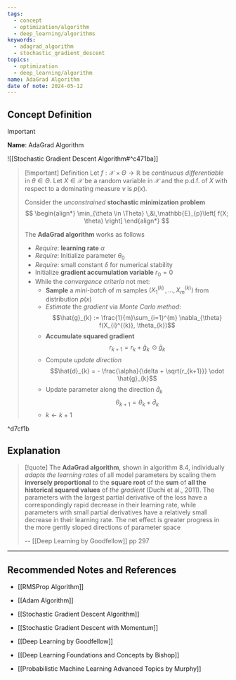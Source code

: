 ```yaml
---
tags:
  - concept
  - optimization/algorithm
  - deep_learning/algorithms
keywords:
  - adagrad_algorithm
  - stochastic_gradient_descent
topics:
  - optimization
  - deep_learning/algorithm
name: AdaGrad Algorithm
date of note: 2024-05-12
---
```


## Concept Definition

>[!important]
>**Name**: AdaGrad Algorithm

![[Stochastic Gradient Descent Algorithm#^c471ba]]


>[!important] Definition
>Let  $f: \mathcal{X} \times \Theta \to \mathbb{R}$ be *continuous differentiable* in $\theta\in \Theta$. Let $X \in \mathcal{X}$ be a random variable in $\mathcal{X}$ and the p.d.f. of $X$ with respect to a dominating measure $\nu$ is $p(x)$.
>
>Consider the *unconstrained* **stochastic minimization problem** 
>$$
>\begin{align*}
> \min_{\theta \in \Theta} \,&\,\mathbb{E}_{p}\left[  f(X; \theta) \right]
>\end{align*}
>$$
>
>The **AdaGrad algorithm** works as follows
>- *Require*: **learning rate** $\alpha$
>- *Require*: Initialize parameter $\theta_{0}$
>- *Require*: small constant $\delta$ for numerical stability
>- Initialize **gradient accumulation variable** $r_{0}=0$
>- While the *convergence criteria* not met:
>	- **Sample** a *mini-batch* of $m$ samples $(X_{1}^{(k)} \,{,}\ldots{,}\,X_{m}^{(k)} )$ from distribution $p(x)$
>	- *Estimate* the *gradient* via *Monte Carlo method*: $$\hat{g}_{k} := \frac{1}{m}\sum_{i=1}^{m} \nabla_{\theta} f(X_{i}^{(k)}, \theta_{k})$$
>	- **Accumulate squared gradient** $$r_{k+1} = r_{k} + \hat{g}_{k}\, \odot \hat{g}_{k}$$
>	- Compute *update direction* $$\hat{d}_{k} = - \frac{\alpha}{\delta + \sqrt{r_{k+1}}} \odot \hat{g}_{k}$$
>	- Update parameter along the direction $\hat{d}_{k}$ $$\theta_{k+1} = \theta_{k} + \hat{d}_{k}$$ 
>	- $k \leftarrow k+1$

^d7cf1b




## Explanation

>[!quote]
>The **AdaGrad algorithm**, shown in algorithm 8.4, individually *adapts the learning rates* of all model parameters by scaling them **inversely proportional** to the **square root** of the **sum** of **all the historical squared values** of *the gradient* (Duchi et al., 2011). The parameters with the largest partial derivative of the loss have a correspondingly rapid decrease in their learning rate, while parameters with small partial derivatives have a relatively small decrease in their learning rate. The net effect is greater progress in the more gently sloped directions of parameter space
>
>-- [[Deep Learning by Goodfellow]] pp 297



-----------
##  Recommended Notes and References


- [[RMSProp Algorithm]]
- [[Adam Algorithm]]

- [[Stochastic Gradient Descent Algorithm]]
- [[Stochastic Gradient Descent with Momentum]]


- [[Deep Learning by Goodfellow]]
- [[Deep Learning Foundations and Concepts by Bishop]]
- [[Probabilistic Machine Learning Advanced Topics by Murphy]]